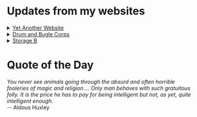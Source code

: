 # Updates from my websites

<details><summary> <a href="https://www.amon-hen.com">Yet Another Website</a> </summary>

* <a href="https://www.amon-hen.com/politics/34655">Immigration Enforcement</a>
* <a href="https://www.amon-hen.com/computing/internet/www/435">Quote of the Day</a>
* <a href="https://www.amon-hen.com/books/297">Reading: A City on Mars</a>
* <a href="https://www.amon-hen.com/television/6358">MST3K Short 1012 – A Case Of Spring Fever</a>
* <a href="https://www.amon-hen.com/music/drum-and-bugle-corps/34611">2025 DCI World Championships – Indianapolis, IN</a>
* <a href="https://www.amon-hen.com/computing/internet/34651">Nobody really cares anymore</a>
* <a href="https://www.amon-hen.com/religion/34633">Rock: It’s Your Decision (1982)</a>
* <a href="https://www.amon-hen.com/music/34609">Dream State (Brighter Night)</a>
* <a href="https://www.amon-hen.com/politics/34631">Actual Election Fraud</a>
* <a href="https://www.amon-hen.com/politics/34605">Our government arbitrarily decided we should stop doing that</a>
</details>

<details><summary> <a href="https://www.drum-corps.net">Drum and Bugle Corps</a> </summary>

* <a href="https://www.drum-corps.net/scores/dci/4027">2025 DCI World Championship Finals</a>
* <a href="https://www.drum-corps.net/news/4024">2025 SoundSport International Music & Food Festival</a>
* <a href="https://www.drum-corps.net/scores/dci/4021">2025 DCI All-Age World Championship</a>
* <a href="https://www.drum-corps.net/history/4017">Spirit of Atlanta 50th Anniversary Alumni Corps (2025)</a>
* <a href="https://www.drum-corps.net/scores/dci/4014">2025 DCI World Championship Semifinals</a>
* <a href="https://www.drum-corps.net/scores/dci/4010">2025 DCI All-Age Class Championships</a>
* <a href="https://www.drum-corps.net/scores/dci/4007">2025 DCI World Championship Prelims</a>
* <a href="https://www.drum-corps.net/brass/4003">Bluecoats 2025 Encore Performance</a>
* <a href="https://www.drum-corps.net/scores/dci/4000">2025 DCI Open Class World Championship Finals</a>
* <a href="https://www.drum-corps.net/scores/dci/3992">2025 DCI Open Class World Championship Prelims</a>
</details>

<details><summary> <a href="https://www.storage-b.com">Storage B</a> </summary>

* <a href="https://www.storage-b.com/ai/1105">Not Even Close</a>
* <a href="https://www.storage-b.com/math-numerical-analysis/1081">Crummy Code from Copilot</a>
* <a href="https://www.storage-b.com/humor/1067">Meeting Driven Development</a>
* <a href="https://www.storage-b.com/c/1057">CLion Is Now Free for Non-Commercial Use</a>
* <a href="https://www.storage-b.com/humor/1052">Programmers Then and Now</a>
* <a href="https://www.storage-b.com/c/1050">Strategies for Developing Safety-Critical Software in C++</a>
* <a href="https://www.storage-b.com/ai/1048">What trillion-dollar problem is AI trying to solve?</a>
* <a href="https://www.storage-b.com/math-numerical-analysis/1036">Hypot</a>
* <a href="https://www.storage-b.com/c/1015">Uploading Consciousness</a>
* <a href="https://www.storage-b.com/humor/1003">SCRUM: An Honest Ad</a>
</details>

# Quote of the Day
<p><em>You never see animals going through the absurd and often horrible fooleries of magic and religion....  Only man behaves with such gratuitous folly.  It is the price he has to pay for being intelligent but not, as yet, quite intelligent enough.</em><br /> -- Aldous Huxley</p>